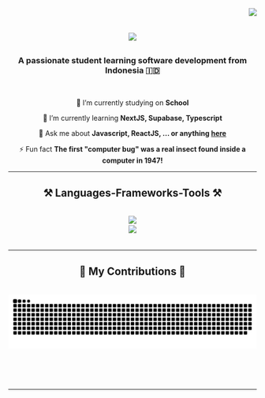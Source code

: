 <img align="right" src="https://visitor-badge.laobi.icu/badge?page_id=salesp07.salesp07" />

<h1 align="center">
    <img src="https://readme-typing-svg.herokuapp.com/?font=Righteous&size=35&center=true&vCenter=true&width=500&height=70&duration=4000&lines=Hi+There!+👋;+I'm+Ziedann+;" />
</h1>

<h3 align="center">A passionate student learning software development from Indonesia 🇮🇩</h3>

<br/>

<div align="center">
 
 🔭 I’m currently studying on **School**
 
 🌱 I’m currently learning **NextJS, Supabase, Typescript**

💬 Ask me about **Javascript, ReactJS, ... or anything [here](https://github.com/ziedann?tab=repositories)**

⚡ Fun fact **The first "computer bug" was a real insect found inside a computer in 1947!**

 </div>

 <hr/>
 
<h2 align="center">⚒️ Languages-Frameworks-Tools ⚒️</h2>
<br/>
<div align="center">
    <img src="https://skillicons.dev/icons?i=html,css,tailwind,javascript,react," /><br>
    <img src="https://skillicons.dev/icons?i=typescript,git,nodejs,nextjs,figma" />
</div>

<br/>
<hr/>

<div align="center">
  <h2>🐍 My Contributions 🐍</h2>
  <br>
  <img alt="snake eating my contributions" src="https://raw.githubusercontent.com/salesp07/salesp07/output/github-contribution-grid-snake.svg" />
  
  <br/><br/><br/>
</div>

<hr/>

<br/>
